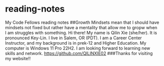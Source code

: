 # reading-notes
My Code Fellows reading notes
##Growth Mindsets mean that I should have mindsets not fixed but rather have a mentality that allow me to gropw when I am struggles with something.
Hi there! My name is Qilin Xie (she/her). It is pronounced Key-Lin. I live in Salem, OR (PDT). I am a Career Center Instructor, and my background is in prek-12 and Higher Education. My computer is Windows 11 Pro 22H2. I am looking forward to learning new skills and network. 
https://github.com/QILINXIE02
###Thanks for visiting my website!!
